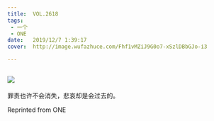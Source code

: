 ```yaml
---
title:	VOL.2618
tags:
 - 一个
 - ONE
date:	2019/12/7 1:39:17
cover:	http://image.wufazhuce.com/Fhf1vMZiJ9G0o7-xSzlDBbGJo-i3

---
```

![](http://image.wufazhuce.com/Fhf1vMZiJ9G0o7-xSzlDBbGJo-i3)
---

罪责也许不会消失，悲哀却是会过去的。
 
Reprinted from ONE
